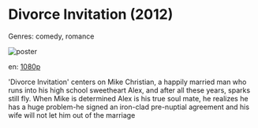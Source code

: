 # Divorce Invitation (2012)

Genres: comedy, romance

![poster](http://image.tmdb.org/t/p/w500/54rJAokTPXapikyczpZjuZ4PSls.jpg)

en:
  [1080p](magnet:?xt=urn:btih:DFA7B3405A0E51706170AB5BD3984B9BA48C6F88&tr=udp://glotorrents.pw:6969/announce&tr=udp://tracker.opentrackr.org:1337/announce&tr=udp://torrent.gresille.org:80/announce&tr=udp://tracker.openbittorrent.com:80&tr=udp://tracker.coppersurfer.tk:6969&tr=udp://tracker.leechers-paradise.org:6969&tr=udp://p4p.arenabg.ch:1337&tr=udp://tracker.internetwarriors.net:1337)
  


'Divorce Invitation' centers on Mike Christian, a happily married man who runs into his high school sweetheart Alex, and after all these years, sparks still fly. When Mike is determined Alex is his true soul mate, he realizes he has a huge problem-he signed an iron-clad pre-nuptial agreement and his wife will not let him out of the marriage